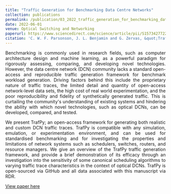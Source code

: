 ```yaml
---
title: "Traffic Generation for Benchmarking Data Centre Networks"
collection: publications
permalink: /publication/03_2022_traffic_generation_for_benchmarking_data_centre_networks
date: 2022-06-01
venue: Optical Switching and Networking
paperurl: https://www.sciencedirect.com/science/article/pii/S1573427722000315
citation: 'C. W. F. Parsonson, J. L. Benjamin and G. Zervas, &quot;Traffic Generation for Benchmarking Data Centre Networks&quot;, Optical Switching and Networking, 2022'
---
```

<div style="text-align: justify"> 
Benchmarking is commonly used in research fields, such as computer architecture
design and machine learning, as a powerful paradigm for rigorously assessing,
comparing, and developing novel technologies. However, the data centre network
(DCN) community lacks a standard open-access and reproducible traffic
generation framework for benchmark workload generation. Driving factors behind
this include the proprietary nature of traffic traces, the limited detail and
quantity of open-access network-level data sets, the high cost of real world
experimentation, and the poor reproducibility and fidelity of synthetically
generated traffic. This is curtailing the community's understanding of existing
systems and hindering the ability with which novel technologies, such as
optical DCNs, can be developed, compared, and tested.

We present TrafPy; an open-access framework for generating both realistic and
custom DCN traffic traces. TrafPy is compatible with any simulation, emulation,
or experimentation environment, and can be used for standardised benchmarking
and for investigating the properties and limitations of network systems such as
schedulers, switches, routers, and resource managers. We give an overview of
the TrafPy traffic generation framework, and provide a brief demonstration of
its efficacy through an investigation into the sensitivity of some canonical
scheduling algorithms to varying traffic trace characteristics in the context
of optical DCNs. TrafPy is open-sourced via GitHub and all data associated with
this manuscript via RDR.
</div>

[View paper here](https://www.sciencedirect.com/science/article/pii/S1573427722000315)

